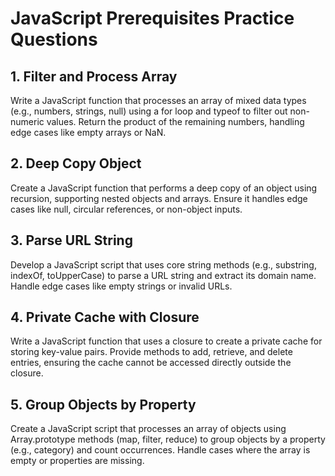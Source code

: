 # JavaScript Prerequisites Practice Questions

## 1. Filter and Process Array
Write a JavaScript function that processes an array of mixed data types (e.g., numbers, strings, null) using a for loop and typeof to filter out non-numeric values. Return the product of the remaining numbers, handling edge cases like empty arrays or NaN.

## 2. Deep Copy Object
Create a JavaScript function that performs a deep copy of an object using recursion, supporting nested objects and arrays. Ensure it handles edge cases like null, circular references, or non-object inputs.

## 3. Parse URL String
Develop a JavaScript script that uses core string methods (e.g., substring, indexOf, toUpperCase) to parse a URL string and extract its domain name. Handle edge cases like empty strings or invalid URLs.

## 4. Private Cache with Closure
Write a JavaScript function that uses a closure to create a private cache for storing key-value pairs. Provide methods to add, retrieve, and delete entries, ensuring the cache cannot be accessed directly outside the closure.

## 5. Group Objects by Property
Create a JavaScript script that processes an array of objects using Array.prototype methods (map, filter, reduce) to group objects by a property (e.g., category) and count occurrences. Handle cases where the array is empty or properties are missing.